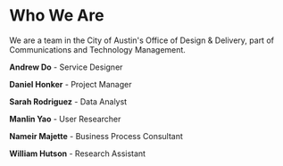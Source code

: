 # Who We Are

We are a team in the City of Austin's Office of Design & Delivery, part of Communications and Technology Management. 

**Andrew Do** - Service Designer

**Daniel Honker** - Project Manager

**Sarah Rodriguez** - Data Analyst

**Manlin Yao** - User Researcher

**Nameir Majette** - Business Process Consultant

**William Hutson** - Research Assistant

